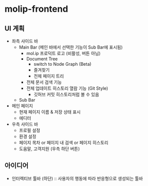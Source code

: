 # molip-frontend

## UI 계획

- 좌측 사이드 바
    - Main Bar (메인 바에서 선택한 기능이 Sub Bar에 표시됨)
        - mol.ip 프로덕트 로고 (비활성, 버튼 아님)
        - Document Tree
            - switch to Node Graph (Beta)
            - 즐겨찾기
            - 전체 페이지 트리
        - 전체 문서 검색 기능
        - 전체 업데이트 히스토리 열람 기능 (Git Style)
            - 깃허브 커밋 히스토리처럼 볼 수 있음
    - Sub Bar
- 메인 페이지
    - 현재 페이지 이름 & 저장 상태 표시
    - 에디터
- 우측 사이드 바
    - 프로필 설정
    - 환경 설정
    - 페이지 목차 or 페이지 내 검색 or 페이지 히스토리
    - 도움말, 고객지원 (우측 하단 버튼)

## 아이디어
- 인터렉티브 툴바 (하단) :: 사용자의 행동에 따라 반응형으로 생성되는 툴바